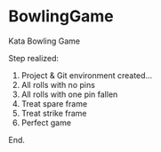 # BowlingGame
Kata Bowling Game

Step realized:

1. Project & Git environment created...
2. All rolls with no pins
3. All rolls with one pin fallen
4. Treat spare frame
5. Treat strike frame
6. Perfect game

End.